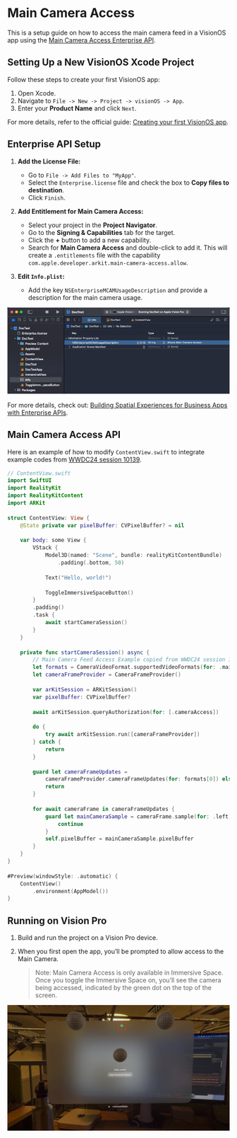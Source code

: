 # Main Camera Access

This is a setup guide on how to access the main camera feed in a VisionOS app using the [Main Camera Access Enterprise API](https://developer.apple.com/documentation/visionos/accessing-the-main-camera).

## Setting Up a New VisionOS Xcode Project

Follow these steps to create your first VisionOS app:

1. Open Xcode.
2. Navigate to `File -> New -> Project -> visionOS -> App`.
3. Enter your **Product Name** and click `Next`.

For more details, refer to the official guide: [Creating your first VisionOS app](https://developer.apple.com/documentation/visionos/creating-your-first-visionos-app).

## Enterprise API Setup

1. **Add the License File:**
   - Go to `File -> Add Files to "MyApp"`.
   - Select the `Enterprise.license` file and check the box to **Copy files to destination**.
   - Click `Finish`.

2. **Add Entitlement for Main Camera Access:**
   - Select your project in the **Project Navigator**.
   - Go to the **Signing & Capabilities** tab for the target.
   - Click the **+** button to add a new capability.
   - Search for **Main Camera Access** and double-click to add it. This will create a `.entitlements` file with the capability `com.apple.developer.arkit.main-camera-access.allow`.

3. **Edit `Info.plist`:**
   - Add the key `NSEnterpriseMCAMUsageDescription` and provide a description for the main camera usage.

![image-20241016080550550](README.assets/image-20241016080550550.png)

For more details, check out: [Building Spatial Experiences for Business Apps with Enterprise APIs](https://developer.apple.com/documentation/visionOS/building-spatial-experiences-for-business-apps-with-enterprise-apis).

## Main Camera Access API

Here is an example of how to modify `ContentView.swift` to integrate example codes from [WWDC24 session 10139](https://developer.apple.com/videos/play/wwdc2024/10139/?time=216). 

```swift
// ContentView.swift
import SwiftUI
import RealityKit
import RealityKitContent
import ARKit

struct ContentView: View {
    @State private var pixelBuffer: CVPixelBuffer? = nil

    var body: some View {
        VStack {
            Model3D(named: "Scene", bundle: realityKitContentBundle)
                .padding(.bottom, 50)

            Text("Hello, world!")

            ToggleImmersiveSpaceButton()
        }
        .padding()
        .task {
            await startCameraSession()
        }
    }
    
    private func startCameraSession() async {
        // Main Camera Feed Access Example copied from WWDC24 session 10139
        let formats = CameraVideoFormat.supportedVideoFormats(for: .main, cameraPositions:[.left])
        let cameraFrameProvider = CameraFrameProvider()

        var arKitSession = ARKitSession()
        var pixelBuffer: CVPixelBuffer?

        await arKitSession.queryAuthorization(for: [.cameraAccess])

        do {
            try await arKitSession.run([cameraFrameProvider])
        } catch {
            return
        }

        guard let cameraFrameUpdates =
            cameraFrameProvider.cameraFrameUpdates(for: formats[0]) else {
            return
        }

        for await cameraFrame in cameraFrameUpdates {
            guard let mainCameraSample = cameraFrame.sample(for: .left) else {
                continue
            }
            self.pixelBuffer = mainCameraSample.pixelBuffer
        }
    }
}

#Preview(windowStyle: .automatic) {
    ContentView()
        .environment(AppModel())
}
```

## Running on Vision Pro

1. Build and run the project on a Vision Pro device.

2. When you first open the app, you’ll be prompted to allow access to the Main Camera.

	> Note: Main Camera Access is only available in Immersive Space. Once you toggle the Immersive Space on, you’ll see the camera being accessed, indicated by the green dot on the top of the screen.

![image-20241016083000593](README.assets/image-20241016083000593.png)

